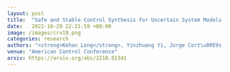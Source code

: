 ```yaml
---
layout: post
title:  "Safe and Stable Control Synthesis for Uncertain System Models via Distributionally Robust Optimization"
date:   2022-10-29 22:21:59 +00:00
image: /images/crv19.png
categories: research
authors: "<strong>Kehan Long</strong>, Yinzhuang Yi, Jorge Cort\u00E9s, Nikolay Atanasov"
venue: "American Control Conference"
arxiv: https://arxiv.org/abs/2210.01341
---
```



